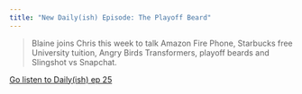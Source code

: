 ```yaml
---
title: "New Daily(ish) Episode: The Playoff Beard"
---
```

<blockquote><p>
  Blaine joins Chris this week to talk Amazon Fire Phone, Starbucks free University tuition, Angry Birds Transformers, playoff beards and Slingshot vs Snapchat.
</p></blockquote>
<p><a href="https://goodstuff.network/dailyish/25">Go listen to Daily(ish) ep 25</a></p>
